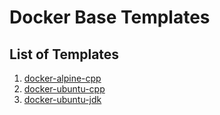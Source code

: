 # Docker Base Templates

## List of Templates

1. [docker-alpine-cpp](cpp/alpine-cmake-gcc.dockerfile)
2. [docker-ubuntu-cpp](cpp/ubuntu-cmake-gcc.dockerfile)
5. [docker-ubuntu-jdk](java/ubuntu-maven-jdk8.dockerfile)